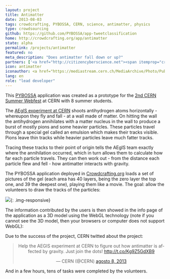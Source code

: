 ```yaml
---
layout: project
title: Antimatter
date: 2013-08-03
tags: crowdcrafting, PYBOSSA, CERN, science, antimatter, physics
type: crowdsourcing
github: https://github.com/PYBOSSA/app-tweetclassification
home: http://crowdcrafting.org/app/antimatter
state: alpha
permalink: /projects/antimatter
featured: no
meta_description: "Does antimatter fall down or up?"
partners: ['<a href="http://citizencyberscience.net"><span itemprop="creator">Citizen Cyberscience Centre</span></a>', '<a href="http://aegis.web.cern.ch/aegis/"><span itemprop="creator"> AEgIS Experiment</span>', '<a href="http://cern.ch/"><span itemprop="creator">CERN</span></a>']
icon: antimatter
iconauthor: <a href="https://mediastream.cern.ch/MediaArchive/Photo/Public/2010/1011301/1011301_14/1011301_14-A5-at-72-dpi.jpg">CERN</a>
lang: en
role: "lead developer"
---
```


This [PYBOSSA](http://daniellombrana.es/pybossa.html) application was created as a prototype for the [2nd CERN Summer Webfest](http://daniellombrana.es/blog/2013/08/06/cernsummerwebfest2013.html) at CERN with 8 summer students. 

The [AEgIS experiment at CERN](http://aegis.web.cern.ch/aegis/) shoots antihydrogen atoms horizontally - whereupon they fly and fall - at a wall made of matter. On hitting the wall the antihydrogen annihilates with a matter nucleus in the wall to produce a burst of mostly pions and some heavier particles. These particles travel through a special gel called an emulsion which makes their tracks visible. Pions leave thin tracks while heavier particles leave much fatter tracks.

Tracing these tracks to their point of origin tells the AEgIS team exactly where the annihilation occurred, which in turn allows them to calculate how far each particle travels. They can then work out - from the distance each particle flew and fell - how antimatter interacts with gravity.

The PYBOSSA application deployed in [Crowdcrafting.org](http://crowdcrafting.org/app/antimatter) loads a set of pictures of the gel (each area has 40 layers, being the zero layer the top one, and 39 the deepest one), playing them like a movie. The goal: allow the volunteers to draw the tracks of the particles:

![](https://pbs.twimg.com/media/BQ1etHwCYAAwwX1.png){: .img-responsive}

The information contributed by the users is then showed in the info page of the application as a 3D model using the WebGL technology (note if you cannot see the 3D model, then your browsers or computer does not support WebGL):

<div class="row">
    <div id="antimatter-visualization" class="col-sm-12" style="width:400px;"></div>
</div>

Due to the success of the project, CERN twitted about the project:

<script async src="//platform.twitter.com/widgets.js" charset="utf-8"></script>
<blockquote class="twitter-tweet" lang="es" align="center"><p>Help the AEGIS experiment at CERN to figure out how antimatter is affected by gravity. Just join the dots! <a href="http://t.co/Kg9Z5GdXB9">http://t.co/Kg9Z5GdXB9</a></p>&mdash; CERN (@CERN) <a href="https://twitter.com/CERN/status/365442111413305344">agosto 8, 2013</a></blockquote>

And in a few hours, tens of tasks were completed by the volunteers.
<script src="https://rawgithub.com/mrdoob/three.js/master/build/three.min.js"></script>
<script src="https://rawgithub.com/CERNSummerWebfest/antimatter/master/js/antimatter.js"></script>
